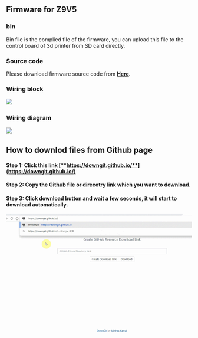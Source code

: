 ## Firmware for Z9V5  
### bin
Bin file is the complied file of the firmware, you can upload this file to the control board of 3d printer from SD card directly. 

### Source code
Please download firmware source code from [**Here**](https://github.com/ZONESTAR3D/source-code-for-3d-printer).  

### Wiring block
![](Z9V5_WiringBlock.jpg)

### Wiring diagram
![](Z9V5.jpg)

## How to downlod files from Github page
#### Step 1: Click this link [**https://downgit.github.io/**](https://downgit.github.io/)   
#### Step 2: Copy the Github file or direcotry link which you want to download.  
#### Step 3: Click download button and wait a few seconds, it will start to download automatically.  
![](https://github.com/ZONESTAR3D/Document-and-User-Guide/blob/master/download.gif)   



